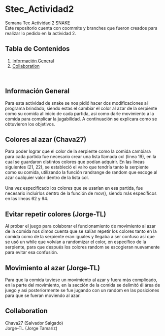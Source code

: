 # Stec_Actividad2
Semana Tec Actividad 2 SNAKE
</br>
Este repositorio cuenta con coommits y branches que fueron creados para realizar lo pedido en la actividad 2.

## Tabla de Contenidos
1. [Información General](#general-info)
2. [Collaboration](#collaboration)

</br>

## Información General
Para esta actividad de snake se nos pidió hacer dos modificaciones al programa brindado, siendo estas el cambiar el color al azar de la serpiente
como su comida al inicio de cada partida, asi como darle movimiento a la comida para complicar la jugabilidad. A continuación se explicara como se 
obtuvieron los objetivos.
</br>
## Colores al azar (Chava27)
Para poder lograr que el color de la serpiente como la comida cambiara para cada partida fue necesario crear una lista llamada col (línea 19), en la cual
se guardaron distintos colores que podían adquirir. En las líneas siguientes (21, 22), se estableció el valro que tendría tanto la serpiente 
como su comida, utilizando la función randrange de random que escoge al azar cualquier valor dentro de la lista col.
</br>
</br>
Una vez especificado los colores que se usarían en esa partida, fue necesario incluirlos dentro de la función de mov(),
siendo más específicos en las líneas 62 y 64.
</br>
## Evitar repetir colores (Jorge-TL)
Al probar el juego para colaborar el funcionamiento de movimiento al azar de la comida nos dimos cuenta que se salían repetir los colores tanto en la comida
como de la serpiente eran iguales y llegaba a ser confuso así que se usó un while que volvían a randomizar el color, en específico de la serpiente, para
que después los colores random se escogieran nuevamente para evitar esa confusión.

## Movimiento al azar (Jorge-TL)
Para que la comida tuviese un movimiento al azar y fuera más complicado, en la parte del movimiento, en la sección de la comida se delimitó él área de juego
y así posteriormente se fue jugando con un random en las posiciones para que se fueran moviendo al azar.

## Collaboration
Chava27 (Salvador Salgado)
</br>
Jorge-TL (Jorge Tamariz)
